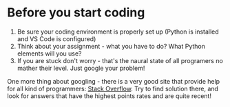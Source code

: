 # Before you start coding

 1. Be sure your coding environment is properly set up (Python is installed and VS Code is configured)
 2. Think about your assignment - what you have to do? What Python elements will you use?
 3. If you are stuck don't worry - that's the naural state of all programers no mather their level. Just google your problem!
 
 
One more thing about googling - there is a very good site that provide help for all kind of programmers: [Stack Overflow](https://stackoverflow.com/).
Try to find solution there, and look for answers that have the highest points rates and are quite recent!